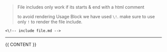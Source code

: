 > File includes only work if its starts & end with a html comment 
>
> to avoid rendering Usage Block we have used `\!`. make sure to use only `!` to render the file include.

```
<\!-- include file.md --> 
```

---

{{ CONTENT }}